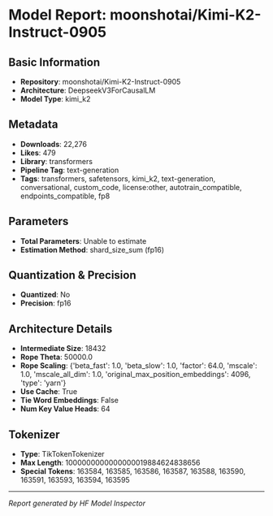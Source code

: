 # Model Report: moonshotai/Kimi-K2-Instruct-0905

## Basic Information

- **Repository**: moonshotai/Kimi-K2-Instruct-0905
- **Architecture**: DeepseekV3ForCausalLM
- **Model Type**: kimi_k2

## Metadata

- **Downloads**: 22,276
- **Likes**: 479
- **Library**: transformers
- **Pipeline Tag**: text-generation
- **Tags**: transformers, safetensors, kimi_k2, text-generation, conversational, custom_code, license:other, autotrain_compatible, endpoints_compatible, fp8

## Parameters

- **Total Parameters**: Unable to estimate
- **Estimation Method**: shard_size_sum (fp16)

## Quantization & Precision

- **Quantized**: No
- **Precision**: fp16

## Architecture Details

- **Intermediate Size**: 18432
- **Rope Theta**: 50000.0
- **Rope Scaling**: {'beta_fast': 1.0, 'beta_slow': 1.0, 'factor': 64.0, 'mscale': 1.0, 'mscale_all_dim': 1.0, 'original_max_position_embeddings': 4096, 'type': 'yarn'}
- **Use Cache**: True
- **Tie Word Embeddings**: False
- **Num Key Value Heads**: 64

## Tokenizer

- **Type**: TikTokenTokenizer
- **Max Length**: 1000000000000000019884624838656
- **Special Tokens**: 163584, 163585, 163586, 163587, 163588, 163590, 163591, 163593, 163594, 163595

---
*Report generated by HF Model Inspector*